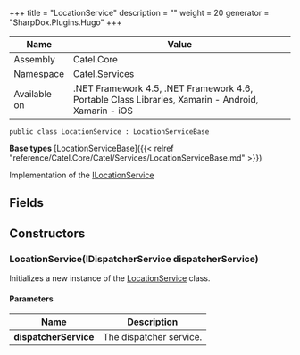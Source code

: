 

+++
title = "LocationService" 
description = ""
weight = 20
generator = "SharpDox.Plugins.Hugo"
+++

Name|Value
---|---
Assembly|Catel.Core
Namespace|Catel.Services
Available on|.NET Framework 4.5, .NET Framework 4.6, Portable Class Libraries, Xamarin - Android, Xamarin - iOS

```
public class LocationService : LocationServiceBase
```

**Base types**
[LocationServiceBase]({{< relref "reference/Catel.Core/Catel/Services/LocationServiceBase.md" >}})

Implementation of the [ILocationService](#)

## Fields

## Constructors

### LocationService(IDispatcherService dispatcherService)

Initializes a new instance of the [LocationService](#) class.

#### Parameters

Name|Description
---|---
**dispatcherService**|The dispatcher service.

